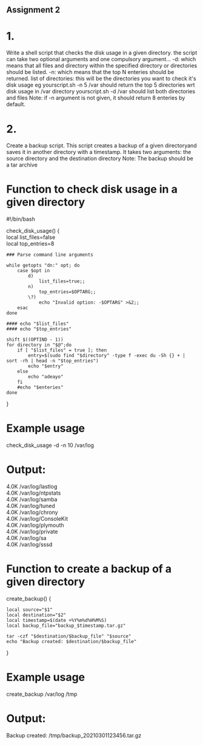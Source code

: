
## Assignment 2

# 1.

Write a shell script that checks the disk usage in a given directory.
the script can take two optional arguments and one compulsory argument...
-d: which means that all files and directory within the specified directory or directories should be listed.
-n: which means that the top N enteries should be returned.
list of directories: this will be the directories you want to check it's disk usage
eg yourscript.sh -n 5 /var
should return the top 5 directories wrt disk usage in /var directory
yourscript.sh -d /var
should list both directories and files
Note: if -n argument is not given, it should return 8 enteries by default.

# 2.

Create a backup script. This script creates a backup of a given directoryand saves it in another directory with a timestamp. It takes two arguments:
the source directory and the destination directory
Note: The backup should be a tar archive

# Function to check disk usage in a given directory

#!/bin/bash

check_disk_usage()
{
    </br>
    local list_files=false</br>
    local top_entries=8

    ### Parse command line arguments

    while getopts "dn:" opt; do
        case $opt in
            d) 
                list_files=true;;
            n)
                top_entries=$OPTARG;;
            \?)
                echo "Invalid option: -$OPTARG" >&2;;
        esac
    done

    #### echo "$list_files"
    #### echo "$top_entries"

    shift $((OPTIND - 1))
    for directory in "$@";do
        if [ "$list_files" = true ]; then
            entry=$(sudo find "$directory" -type f -exec du -Sh {} + | sort -rh | head -n "$top_entries")
            echo "$entry"
        else
            echo "adeayo"
        fi
        #echo "$enteries"
    done
}

# Example usage

check_disk_usage -d -n 10 /var/log

# Output:

4.0K /var/log/lastlog </br>
4.0K /var/log/ntpstats </br>
4.0K /var/log/samba </br>
4.0K /var/log/tuned </br>
4.0K /var/log/chrony </br>
4.0K /var/log/ConsoleKit </br>
4.0K /var/log/plymouth </br>
4.0K /var/log/private </br>
4.0K /var/log/sa </br>
4.0K /var/log/sssd </br>

# Function to create a backup of a given directory

create_backup() {
</br>

    local source="$1"
    local destination="$2"
    local timestamp=$(date +%Y%m%d%H%M%S)
    local backup_file="backup_$timestamp.tar.gz"

    tar -czf "$destination/$backup_file" "$source"
    echo "Backup created: $destination/$backup_file"

}

# Example usage

create_backup /var/log /tmp

# Output:

Backup created: /tmp/backup_20210301123456.tar.gz
